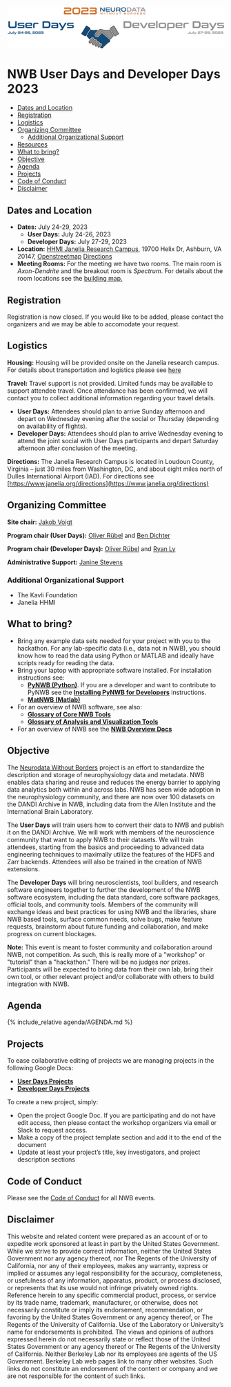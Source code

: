 <img alt="NWB 2023 User/Developer Days Banner" src="images/event_banner.png">

# NWB User Days and Developer Days 2023

  * [Dates and Location](#dates-and-location)
  * [Registration](#registration)
  * [Logistics](#logistics)
  * [Organizing Committee](#organizing-committee)
    * [Additional Organizational Support](#additional-organizational-support)
  * [Resources](#resources)
  * [What to bring?](#what-to-bring)
  * [Objective](#objective)
  * [Agenda](#agenda)
  * [Projects](#projects)
  * [Code of Conduct](#code-of-conduct)
  * [Disclaimer](#disclaimer)
  

## Dates and Location

- **Dates:** July 24-29, 2023
  - **User Days:** July 24-26, 2023
  - **Developer Days:** July 27-29, 2023
- **Location:** [HHMI Janelia Research Campus](https://www.janelia.org/), 19700 Helix Dr, Ashburn, VA 20147,
  [Openstreetmap](https://www.openstreetmap.org/?mlat=39.0708&mlon=-77.4655#map=14/39.0708/-77.4655)
  [Directions](https://www.janelia.org/directions)
- **Meeting Rooms:** For the meeting we have two rooms. The main room is *Axon-Dendrite* and the breakout room is *Spectrum*.
  For details about the room locations see the [building map.](../HCK06_2019_Janelia/travel/janelia_room_plan_for_6th_nwbn_hackathon.pdf)

## Registration

Registration is now closed. If you would like to be added, please contact the organizers and we may be able to accomodate your request.

## Logistics

**Housing:** Housing will be provided onsite on the Janelia research campus. For details about transportation and logistics please see [here](https://www.dropbox.com/s/i2540enmapap05o/Janelia%20travel%20logistics.pdf?dl=0)

**Travel:** Travel support is not provided. Limited funds may be available to support attendee travel. Once attendance has been confirmed, we will contact you to collect additional information regarding your travel details.

* **User Days:** Attendees should plan to arrive Sunday afternoon and depart on Wednesday evening after the social or Thursday (depending on availability of flights). 
* **Developer Days:** Attendees should plan to arrive Wednesday evening to attend the joint social with User Days participants and depart Saturday afternoon after conclusion of the meeting. 

**Directions:** The Janelia Research Campus is located in Loudoun County, Virginia – just 30 miles from Washington, DC, and about eight miles north of Dulles International Airport (IAD). For directions see [https://www.janelia.org/directions](https://www.janelia.org/directions)


## Organizing Committee

**Site chair:** [Jakob Voigt](https://www.voigtslab.org/people)

**Program chair (User Days):**  [Oliver Rübel](https://crd.lbl.gov/divisions/scidata/mla/staff/oliver-ruebel/) and [Ben Dichter](http://bendichter.com/)

**Program chair (Developer Days):** [Oliver Rübel](https://crd.lbl.gov/divisions/scidata/mla/staff/oliver-ruebel/) and [Ryan Ly](https://crd.lbl.gov/divisions/scidata/mla/staff/ryan-ly/)

**Administrative Support:** [Janine Stevens](https://www.janelia.org/people/janine-stevens)

### Additional Organizational Support

- The Kavli Foundation
- Janelia HHMI

## What to bring?

* Bring any example data sets needed for your project with you to the hackathon. For any lab-specific data (i.e., 
  data not in NWB), you should know how to read the data using Python or MATLAB and ideally have scripts ready for 
  reading the data.
* Bring your laptop with appropriate software installed. For installation instructions see:
  * [**PyNWB (Python)**](https://pynwb.readthedocs.io/en/stable/install_users.html). If you are a developer and want to contribute to PyNWB see the [**Installing PyNWB for Developers**](https://pynwb.readthedocs.io/en/stable/install_developers.html) instructions. 
  * [**MatNWB (Matlab)**](https://neurodatawithoutborders.github.io/matnwb/)
* For an overview of NWB software, see also: 
  * [**Glossary of Core NWB Tools**](https://nwb-overview.readthedocs.io/en/latest/core_tools/core_tools_home.html) 
  * [**Glossary of Analysis and Visualization Tools**](https://nwb-overview.readthedocs.io/en/latest/tools/tools_home.html)
* For an overview of NWB see the [**NWB Overview Docs**](https://nwb-overview.readthedocs.io)

## Objective

The [Neurodata Without Borders](nwb.org) project is an effort to standardize the description and storage of neurophysiology
data and metadata. NWB enables data sharing and reuse and reduces the energy barrier to applying data analytics both within
and across labs. NWB has seen wide adoption in the neurophysiology community, and there are now over 100 datasets on the
DANDI Archive in NWB, including data from the Allen Institute and the International Brain Laboratory.

The **User Days** will train users how to convert their data to NWB and publish it on the DANDI Archive. 
We will work with members of the neuroscience community that want to apply NWB to their datasets. We will train 
attendees, starting from the basics and proceeding to advanced data engineering techniques to maximally utilize the
features of the HDF5 and Zarr backends. Attendees will also be trained in the creation of NWB extensions.

The **Developer Days** will bring  neuroscientists, tool builders, and research software engineers together to further the
development of the NWB software ecosystem, including the data standard, core software packages, official tools, and community tools. 
Members of the community will exchange ideas and best practices for using NWB and the libraries, share NWB based tools, surface 
common needs, solve bugs, make feature requests, brainstorm about future funding and collaboration, and make progress 
on current blockages.

**Note:** This event is meant to foster community and collaboration around NWB, not competition. As such, this is really
more of a "workshop" or "tutorial" than a "hackathon." There will be no judges nor prizes. Participants will be expected
to bring data from their own lab, bring their own tool, or other relevant project and/or collaborate with others to 
build integration with NWB.

## Agenda

<!-- ORGANIZERS: please edit AGENDA.md -->

{% include_relative agenda/AGENDA.md %}

## Projects

To ease collaborative editing of projects we are managing projects in the following Google Docs:

* [**User Days Projects**](https://docs.google.com/document/d/1SJOu-ze7L8QS-xJMLBwB42FrurA2Sbf2x8vy9TFMOx0/edit?usp=share_link)
* [**Developer Days Projects**](https://docs.google.com/document/d/1wXELFWmKnJu30_PsZdGw1F3TE9WNyBOvGEFLa-9uMP4/edit?usp=share_link)

To create a new project, simply:

* Open the project Google Doc. If you are participating and do not have edit access, then please contact the workshop organizers via email or Slack to request access.
* Make a copy of the project template section and add it to the end of the document
* Update at least your project’s title, key investigators, and project description sections


## Code of Conduct

Please see the [Code of Conduct](https://neurodatawithoutborders.github.io/nwb_hackathons/code_of_conduct) for all NWB events.


## Disclaimer

This website and related content were prepared as an account of or to expedite work sponsored at least in part by 
the United States Government. While we strive to provide correct information, neither the United States Government 
nor any agency thereof, nor The Regents of the University of California, nor any of their employees, makes any 
warranty, express or implied  or assumes any legal responsibility for the accuracy, completeness, or usefulness of 
any information, apparatus, product, or process disclosed, or represents that its use would not infringe privately 
owned rights. Reference herein to any specific commercial product, process, or service by its trade name, trademark, 
manufacturer, or otherwise, does not necessarily constitute or imply its endorsement, recommendation, or favoring by 
the United States Government or any agency thereof, or The Regents of the University of California.  Use of the 
Laboratory or University’s name for endorsements is prohibited. The views and opinions of authors expressed herein 
do not necessarily state or reflect those of the United States Government or any agency thereof or The Regents of 
the University of California.  Neither Berkeley Lab nor its employees are agents of the US Government. Berkeley Lab 
web pages link to many other websites.  Such links do not constitute an endorsement of the content or company and we 
are not responsible for the content of such links.


